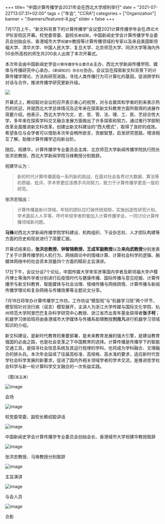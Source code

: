 +++
title= "中国计算传播学会2021年会在西北大学顺利举行"
date = "2021-07-22T13:07:31+02:00"
tags = ["年会", "CCRA"]
categories = ["Organization"]
banner = "/banners/featured-8.jpg"
slider = false
+++


7月17日上午，“新文科背景下的计算传播学”会议暨2021计算传播学年会在*西北大学*长安校区开幕。校党委常委、副校长`赖绍聪`，中国新闻史学会计算传播学专业委员会创始会长、香港城市大学`祝建华`教授等计算传播领域的专家以及来自美国斯坦福大学、清华大学、中国人民大学、复旦大学、北京师范大学、同济大学等海内外50余所高校的师生共200余人出席了本次开幕式。

本次年会由中国新闻史学会`计算传播学专业委员会`主办，西北大学新闻传播学院、媒体与传播研究中心承办，`《新闻知识》杂志社`协办。会议旨在探索新文科背景下的计算传播学理论、方法和研究进路，寻找人类传播行为可计算化的基因，促进跨学科对话与合作，推进传播学研究更新升级。

<!--more-->

![](/banners/featured-8.jpg)

开幕式上，赖绍聪对会议的召开表示衷心的祝贺，对与会嘉宾和学者的到来表示热烈的欢迎，并就西北大学总体情况及近年来在探索新文科教育方面所取得的进展作简要介绍。他表示，西北大学作为文、史、哲、管、法、理、工、医、艺综合性大学，多年来在探索学科交叉融合发展方面做出了许多探索和努力，通过推行学部制改革全面推进新文科改革，创建出新文科建设的“西大模式”，取得了良好的成效。希望各位与会学者可以借助本次年会畅所欲言，贡献智慧，启发研究思路，增进相互了解，助推计算传播学迈向新台阶。

随后，祝建华，计算传播学专业委员会主席、北京师范大学新闻传播学院执行院长张洪忠教授，西北大学新闻学院马锋教授分别致辞。

祝建华认为：

> 新的时代计算传播面临一系列新的挑战，在面对社会各界对大数据、算法等的质疑、批评，学术界更应该携手共同努力，致力于计算传播学更高一层的研究。

张洪忠指出：

> 计算传播是新兴领域，年轻的团队应打破传统规矩，实施创造性研究计划。学术面前人人平等，呼吁年轻学者积极加入计算传播学会，一同讨论计算传播领域新问题。


**马锋**对西北大学新闻传播学院学科建设、机构组织、下设杂志社、人才团队构建等方面的历史和现状进行了简要汇报。

开幕式结束后，**张洪忠教授、钟智锦教授、王成军副教授**以及**来向武教授**分别发表了关于计算传播学的人机行为、网络舆论中的情绪计算、计算社会科学的逻辑、融媒体网络中的社会资本测量四个方面的精彩主旨演讲。

17日下午，会议分设7个论坛，中国传媒大学宋军彦等国内学者及斯坦福大学卢樱丹博士等海外学者分别进行后疫情时代与健康传播、国际传播与意见挖掘、计算传播学与新文科教育、智能媒体与社会治理、情绪传播与网络舆情、计算传播与新闻传播学理论和复杂网络与传播效果等主题论文分享。

7月18日将举办计算传播学工作坊。工作坊设“模型班”与“机器学习班”两个环节，模型班针对流行病（谣言）模型展开，主讲人为浙江大学传媒与国际文化学院、杭州师范大学阿里巴巴复杂科学研究中心教授、浙江省杰出青年基金获得者**张子柯**；机器学习体验班将由香港城市大学媒体与传播系助理教授**刘肖凡**进行机器学习领域知识的介绍。

新文科建设，是新时代教育的重要部署，是未来教育发展的强大引擎，是建设教育强国的必由之路，也是社会变革之下中国教育的选择。计算传播是传播学下的智能交通工具，是探寻社会信息系统及其运行规律的学科，也将成为学科融合、文理融合的排头兵。本次年会延续了往届高标准、高规格、高水准的要求，适应新时代哲学社会科学发展的新要求，促进了国内外相关领域学者的学术交流，是推进哲学社会科学与新一轮计算科学交叉融合的一次有益实践。

（图/`高玉涛`）

![image](https://user-images.githubusercontent.com/543384/130400463-bfdfee93-4dc2-463e-93b2-026d73f60fac.png)


会场

![image](https://user-images.githubusercontent.com/543384/130400488-c9425f2f-e4b8-45f9-bb1c-a8164dd72ff5.png)


校党委常委、副校长赖绍聪讲话

![image](https://user-images.githubusercontent.com/543384/130400514-b3c4918e-77a7-4969-bfaf-592a8bdb9bd0.png)


中国新闻史学会计算传播学专业委员会创始会长、香港城市大学祝建华教授致辞

![image](https://user-images.githubusercontent.com/543384/130400547-ebf5ed93-a8e9-4714-b1b8-811a803bc521.png)


张洪忠教授、马锋教授分别致辞

![image](https://user-images.githubusercontent.com/543384/130400568-0cca4fb3-52a8-476f-9175-e5c0656ebb22.png)


主旨演讲

![image](https://user-images.githubusercontent.com/543384/130400598-0fce3c0a-4c82-4994-a81a-1a056b216f09.png)


与会人员

![image](https://user-images.githubusercontent.com/543384/130400643-20e865a8-f661-462d-8ed9-698c3ada6fce.png)


合影

